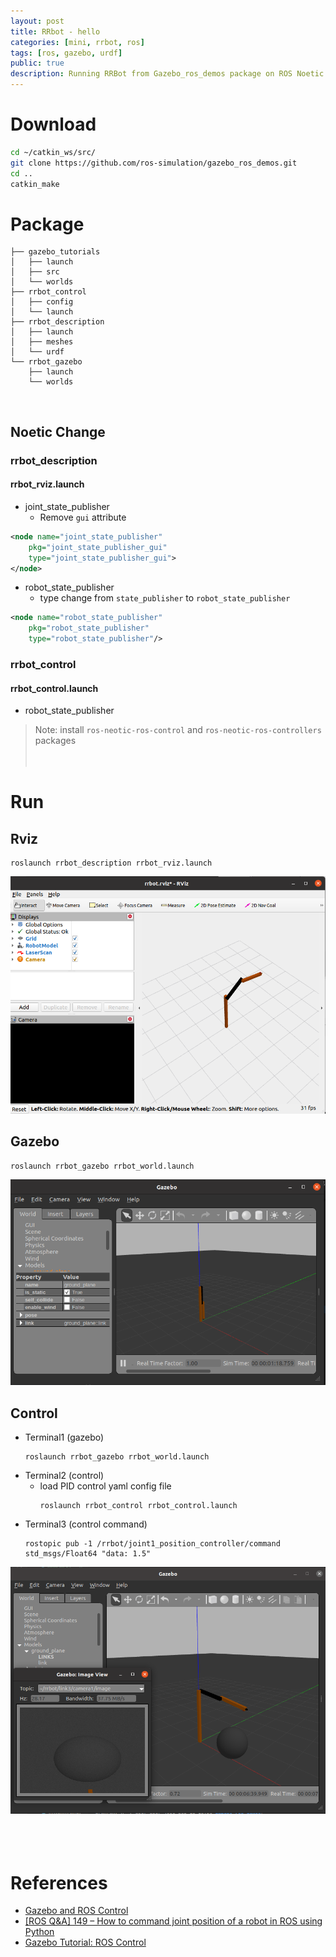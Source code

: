 ```yaml
---
layout: post
title: RRbot - hello
categories: [mini, rrbot, ros]
tags: [ros, gazebo, urdf]
public: true
description: Running RRBot from Gazebo_ros_demos package on ROS Noetic 
---
```


# Download
```bash
cd ~/catkin_ws/src/
git clone https://github.com/ros-simulation/gazebo_ros_demos.git
cd ..
catkin_make
```

# Package
```
├── gazebo_tutorials
│   ├── launch
│   ├── src
│   └── worlds
├── rrbot_control
│   ├── config
│   └── launch
├── rrbot_description
│   ├── launch
│   ├── meshes
│   └── urdf
└── rrbot_gazebo
    ├── launch
    └── worlds

```
&nbsp;  
## Noetic Change 
### rrbot_description
#### rrbot_rviz.launch
- joint_state_publisher
    - Remove `gui` attribute
  
```xml
<node name="joint_state_publisher" 
    pkg="joint_state_publisher_gui" 
    type="joint_state_publisher_gui">
</node>
```

- robot_state_publisher
  - type change from `state_publisher` to `robot_state_publisher`
  
```xml
<node name="robot_state_publisher" 
    pkg="robot_state_publisher" 
    type="robot_state_publisher"/>
```

### rrbot_control
#### rrbot_control.launch
- robot_state_publisher

 
> Note: install `ros-neotic-ros-control` and `ros-neotic-ros-controllers` packages
&nbsp;  
&nbsp;  
&nbsp;  
# Run
## Rviz
```
roslaunch rrbot_description rrbot_rviz.launch
```

![](/images/2020-09-19-09-09-59.png)


## Gazebo
```
roslaunch rrbot_gazebo rrbot_world.launch
```
![](/images/2020-09-19-09-23-26.png)

## Control
- Terminal1 (gazebo)
    ```
    roslaunch rrbot_gazebo rrbot_world.launch
    ```
- Terminal2 (control)
  - load PID control yaml config file
    ```
    roslaunch rrbot_control rrbot_control.launch
    ```
- Terminal3 (control command)
    ```
    rostopic pub -1 /rrbot/joint1_position_controller/command std_msgs/Float64 "data: 1.5"
    ```

![](/images/2020-09-19-09-32-56.png)
&nbsp;  
&nbsp;  
&nbsp;  
# References
- [Gazebo and ROS Control](https://github.com/JoshMarino/gazebo_and_ros_control)
- [[ROS Q&A] 149 – How to command joint position of a robot in ROS using Python](https://www.theconstructsim.com/ros-qa-149-how-to-command-joint-position-of-a-robot-in-ros-using-python/)
- [Gazebo Tutorial: ROS Control](http://gazebosim.org/tutorials/?tut=ros_control)
